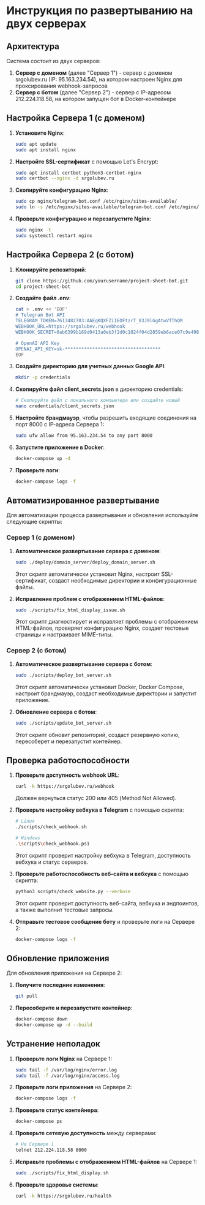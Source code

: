 # Инструкция по развертыванию на двух серверах

## Архитектура

Система состоит из двух серверов:
1. **Сервер с доменом** (далее "Сервер 1") - сервер с доменом srgolubev.ru (IP: 95.163.234.54), на котором настроен Nginx для проксирования webhook-запросов
2. **Сервер с ботом** (далее "Сервер 2") - сервер с IP-адресом 212.224.118.58, на котором запущен бот в Docker-контейнере

## Настройка Сервера 1 (с доменом)

1. **Установите Nginx**:
   ```bash
   sudo apt update
   sudo apt install nginx
   ```

2. **Настройте SSL-сертификат** с помощью Let's Encrypt:
   ```bash
   sudo apt install certbot python3-certbot-nginx
   sudo certbot --nginx -d srgolubev.ru
   ```

3. **Скопируйте конфигурацию Nginx**:
   ```bash
   sudo cp nginx/telegram-bot.conf /etc/nginx/sites-available/
   sudo ln -s /etc/nginx/sites-available/telegram-bot.conf /etc/nginx/sites-enabled/
   ```

4. **Проверьте конфигурацию и перезапустите Nginx**:
   ```bash
   sudo nginx -t
   sudo systemctl restart nginx
   ```

## Настройка Сервера 2 (с ботом)

1. **Клонируйте репозиторий**:
   ```bash
   git clone https://github.com/yourusername/project-sheet-bot.git
   cd project-sheet-bot
   ```

2. **Создайте файл .env**:
   ```bash
   cat > .env << 'EOF'
   # Telegram Bot API
   TELEGRAM_TOKEN=7613482703:AAEqKQXFZi1EOFtzrT_83J9lGgAtwVTThQM
   WEBHOOK_URL=https://srgolubev.ru/webhook
   WEBHOOK_SECRET=0ab6399b169d0413a0eb3f2d0c1024f04d2859eb6ace07c9e49864f6860ce0d0

   # OpenAI API Key
   OPENAI_API_KEY=sk-***********************************
   EOF
   ```

3. **Создайте директорию для учетных данных Google API**:
   ```bash
   mkdir -p credentials
   ```

4. **Скопируйте файл client_secrets.json** в директорию credentials:
   ```bash
   # Скопируйте файл с локального компьютера или создайте новый
   nano credentials/client_secrets.json
   ```

5. **Настройте брандмауэр**, чтобы разрешить входящие соединения на порт 8000 с IP-адреса Сервера 1:
   ```bash
   sudo ufw allow from 95.163.234.54 to any port 8000
   ```

6. **Запустите приложение в Docker**:
   ```bash
   docker-compose up -d
   ```

7. **Проверьте логи**:
   ```bash
   docker-compose logs -f
   ```

## Автоматизированное развертывание

Для автоматизации процесса развертывания и обновления используйте следующие скрипты:

### Сервер 1 (с доменом)

1. **Автоматическое развертывание сервера с доменом**:
   ```bash
   sudo ./deploy/domain_server/deploy_domain_server.sh
   ```
   Этот скрипт автоматически установит Nginx, настроит SSL-сертификат, создаст необходимые директории и конфигурационные файлы.

2. **Исправление проблем с отображением HTML-файлов**:
   ```bash
   sudo ./scripts/fix_html_display_issue.sh
   ```
   Этот скрипт диагностирует и исправляет проблемы с отображением HTML-файлов, проверяет конфигурацию Nginx, создает тестовые страницы и настраивает MIME-типы.

### Сервер 2 (с ботом)

1. **Автоматическое развертывание сервера с ботом**:
   ```bash
   sudo ./scripts/deploy_bot_server.sh
   ```
   Этот скрипт автоматически установит Docker, Docker Compose, настроит брандмауэр, создаст необходимые директории и запустит приложение.

2. **Обновление сервера с ботом**:
   ```bash
   sudo ./scripts/update_bot_server.sh
   ```
   Этот скрипт обновит репозиторий, создаст резервную копию, пересоберет и перезапустит контейнер.

## Проверка работоспособности

1. **Проверьте доступность webhook URL**:
   ```bash
   curl -k https://srgolubev.ru/webhook
   ```
   Должен вернуться статус 200 или 405 (Method Not Allowed).

2. **Проверьте настройку вебхука в Telegram** с помощью скрипта:
   ```bash
   # Linux
   ./scripts/check_webhook.sh
   
   # Windows
   .\scripts\check_webhook.ps1
   ```
   Этот скрипт проверит настройку вебхука в Telegram, доступность вебхука и статус серверов.

3. **Проверьте работоспособность веб-сайта и вебхука** с помощью скрипта:
   ```bash
   python3 scripts/check_website.py --verbose
   ```
   Этот скрипт проверит доступность веб-сайта, вебхука и эндпоинтов, а также выполнит тестовые запросы.

4. **Отправьте тестовое сообщение боту** и проверьте логи на Сервере 2:
   ```bash
   docker-compose logs -f
   ```

## Обновление приложения

Для обновления приложения на Сервере 2:

1. **Получите последние изменения**:
   ```bash
   git pull
   ```

2. **Пересоберите и перезапустите контейнер**:
   ```bash
   docker-compose down
   docker-compose up -d --build
   ```

## Устранение неполадок

1. **Проверьте логи Nginx** на Сервере 1:
   ```bash
   sudo tail -f /var/log/nginx/error.log
   sudo tail -f /var/log/nginx/access.log
   ```

2. **Проверьте логи приложения** на Сервере 2:
   ```bash
   docker-compose logs -f
   ```

3. **Проверьте статус контейнера**:
   ```bash
   docker-compose ps
   ```

4. **Проверьте сетевую доступность** между серверами:
   ```bash
   # На Сервере 1
   telnet 212.224.118.58 8000
   ```

5. **Исправьте проблемы с отображением HTML-файлов** на Сервере 1:
   ```bash
   sudo ./scripts/fix_html_display.sh
   ```

6. **Проверьте здоровье системы**:
   ```bash
   curl -k https://srgolubev.ru/health
   ```
